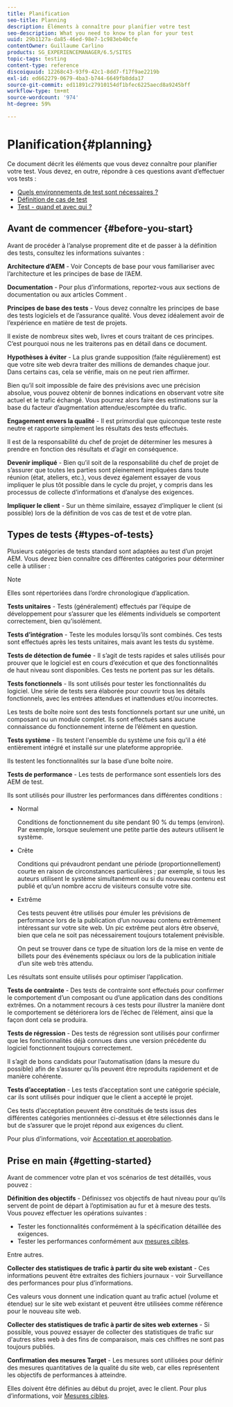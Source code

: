 ```yaml
---
title: Planification
seo-title: Planning
description: Éléments à connaître pour planifier votre test
seo-description: What you need to know to plan for your test
uuid: 29b1127a-da85-46ed-98e7-1c983eb40cfe
contentOwner: Guillaume Carlino
products: SG_EXPERIENCEMANAGER/6.5/SITES
topic-tags: testing
content-type: reference
discoiquuid: 12268c43-93f9-42c1-8dd7-f17f9ae2219b
exl-id: ed662279-0679-4ba3-b744-6649fb8dda17
source-git-commit: ed11891c27910154df1bfec6225aecd8a9245bff
workflow-type: tm+mt
source-wordcount: '974'
ht-degree: 59%

---
```


# Planification{#planning}

Ce document décrit les éléments que vous devez connaître pour planifier votre test. Vous devez, en outre, répondre à ces questions avant d’effectuer vos tests :

* [Quels environnements de test sont nécessaires ?](/help/sites-developing/test-environments.md)
* [Définition de cas de test](/help/sites-developing/test-cases.md)
* [Test - quand et avec qui ?](/help/sites-developing/when-who.md)

## Avant de commencer {#before-you-start}

Avant de procéder à l’analyse proprement dite et de passer à la définition des tests, consultez les informations suivantes :

**Architecture d’AEM** - Voir Concepts de base pour vous familiariser avec l’architecture et les principes de base de l’AEM.

**Documentation** - Pour plus d’informations, reportez-vous aux sections de documentation ou aux articles Comment .

**Principes de base des tests** - Vous devez connaître les principes de base des tests logiciels et de l’assurance qualité. Vous devez idéalement avoir de l’expérience en matière de test de projets.

Il existe de nombreux sites web, livres et cours traitant de ces principes. C’est pourquoi nous ne les traiterons pas en détail dans ce document.

**Hypothèses à éviter** - La plus grande supposition (faite régulièrement) est que votre site web devra traiter des millions de demandes chaque jour. Dans certains cas, cela se vérifie, mais on ne peut rien affirmer.

Bien qu’il soit impossible de faire des prévisions avec une précision absolue, vous pouvez obtenir de bonnes indications en observant votre site actuel et le trafic échangé. Vous pourrez alors faire des estimations sur la base du facteur d’augmentation attendue/escomptée du trafic.

**Engagement envers la qualité** - Il est primordial que quiconque teste reste neutre et rapporte simplement les résultats des tests effectués.

Il est de la responsabilité du chef de projet de déterminer les mesures à prendre en fonction des résultats et d’agir en conséquence.

**Devenir impliqué** - Bien qu’il soit de la responsabilité du chef de projet de s’assurer que toutes les parties sont pleinement impliquées dans toute réunion (état, ateliers, etc.), vous devez également essayer de vous impliquer le plus tôt possible dans le cycle du projet, y compris dans les processus de collecte d’informations et d’analyse des exigences.

**Impliquer le client** - Sur un thème similaire, essayez d’impliquer le client (si possible) lors de la définition de vos cas de test et de votre plan.

## Types de tests {#types-of-tests}

Plusieurs catégories de tests standard sont adaptées au test d’un projet AEM. Vous devez bien connaître ces différentes catégories pour déterminer celle à utiliser :

>[!NOTE]
>
>Elles sont répertoriées dans l’ordre chronologique d’application.

**Tests unitaires** - Tests (généralement) effectués par l’équipe de développement pour s’assurer que les éléments individuels se comportent correctement, bien qu’isolément.

**Tests d’intégration** - Teste les modules lorsqu’ils sont combinés. Ces tests sont effectués après les tests unitaires, mais avant les tests du système.

**Tests de détection de fumée** - Il s’agit de tests rapides et sales utilisés pour prouver que le logiciel est en cours d’exécution et que des fonctionnalités de haut niveau sont disponibles. Ces tests ne portent pas sur les détails.

**Tests fonctionnels** - Ils sont utilisés pour tester les fonctionnalités du logiciel. Une série de tests sera élaborée pour couvrir tous les détails fonctionnels, avec les entrées attendues et inattendues et/ou incorrectes.

Les tests de boîte noire sont des tests fonctionnels portant sur une unité, un composant ou un module complet. Ils sont effectués sans aucune connaissance du fonctionnement interne de l’élément en question.

**Tests système** - Ils testent l&#39;ensemble du système une fois qu&#39;il a été entièrement intégré et installé sur une plateforme appropriée.

Ils testent les fonctionnalités sur la base d’une boîte noire.

**Tests de performance** - Les tests de performance sont essentiels lors des AEM de test.

Ils sont utilisés pour illustrer les performances dans différentes conditions :

* Normal

   Conditions de fonctionnement du site pendant 90 % du temps (environ). Par exemple, lorsque seulement une petite partie des auteurs utilisent le système.

* Crête

   Conditions qui prévaudront pendant une période (proportionnellement) courte en raison de circonstances particulières ; par exemple, si tous les auteurs utilisent le système simultanément ou si du nouveau contenu est publié et qu’un nombre accru de visiteurs consulte votre site.

* Extrême

   Ces tests peuvent être utilisés pour émuler les prévisions de performance lors de la publication d’un nouveau contenu extrêmement intéressant sur votre site web. Un pic extrême peut alors être observé, bien que cela ne soit pas nécessairement toujours totalement prévisible.

   On peut se trouver dans ce type de situation lors de la mise en vente de billets pour des événements spéciaux ou lors de la publication initiale d’un site web très attendu.

Les résultats sont ensuite utilisés pour optimiser l’application.

**Tests de contrainte** - Des tests de contrainte sont effectués pour confirmer le comportement d’un composant ou d’une application dans des conditions extrêmes. On a notamment recours à ces tests pour illustrer la manière dont le comportement se détériorera lors de l’échec de l’élément, ainsi que la façon dont cela se produira.

**Tests de régression** - Des tests de régression sont utilisés pour confirmer que les fonctionnalités déjà connues dans une version précédente du logiciel fonctionnent toujours correctement.

Il s’agit de bons candidats pour l’automatisation (dans la mesure du possible) afin de s’assurer qu’ils peuvent être reproduits rapidement et de manière cohérente.

**Tests d’acceptation** - Les tests d’acceptation sont une catégorie spéciale, car ils sont utilisés pour indiquer que le client a accepté le projet.

Ces tests d’acceptation peuvent être constitués de tests issus des différentes catégories mentionnées ci-dessus et être sélectionnés dans le but de s’assurer que le projet répond aux exigences du client.

Pour plus d’informations, voir [Acceptation et approbation](/help/sites-developing/acceptance-signoff.md).

## Prise en main {#getting-started}

Avant de commencer votre plan et vos scénarios de test détaillés, vous pouvez :

**Définition des objectifs** - Définissez vos objectifs de haut niveau pour qu’ils servent de point de départ à l’optimisation au fur et à mesure des tests. Vous pouvez effectuer les opérations suivantes :

* Tester les fonctionnalités conformément à la spécification détaillée des exigences.
* Tester les performances conformément aux [mesures cibles](/help/managing/best-practices-further-reference.md#key-performance-indicators-and-target-metrics).

Entre autres.

**Collecter des statistiques de trafic à partir du site web existant** - Ces informations peuvent être extraites des fichiers journaux - voir Surveillance des performances pour plus d’informations.

Ces valeurs vous donnent une indication quant au trafic actuel (volume et étendue) sur le site web existant et peuvent être utilisées comme référence pour le nouveau site web.

**Collecter des statistiques de trafic à partir de sites web externes** - Si possible, vous pouvez essayer de collecter des statistiques de trafic sur d&#39;autres sites web à des fins de comparaison, mais ces chiffres ne sont pas toujours publiés.

**Confirmation des mesures Target** - Les mesures sont utilisées pour définir des mesures quantitatives de la qualité du site web, car elles représentent les objectifs de performances à atteindre.

Elles doivent être définies au début du projet, avec le client. Pour plus d’informations, voir [Mesures cibles](/help/sites-developing/planning.md).
